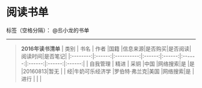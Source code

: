 ﻿# 阅读书单

标签（空格分隔）： @丠小龙的书单

---

> **2016年读书清单**
|   类别   | 书名   |  作者      |国籍    |信息来源|是否购买|是否阅读|阅读时间|是否笔记|
|:--------:|:------:|:----------:|:------:|:------:|:------:|:------:|:------:|:------:|
| 自我管理 | 精进   |   采铜     |中国    |网络搜索|是      |是      |20160813|暂无    |
| 经|牛奶可乐经济学 |罗伯特·弗兰克|美国   |网络搜索|是      |进行    |        |        |



